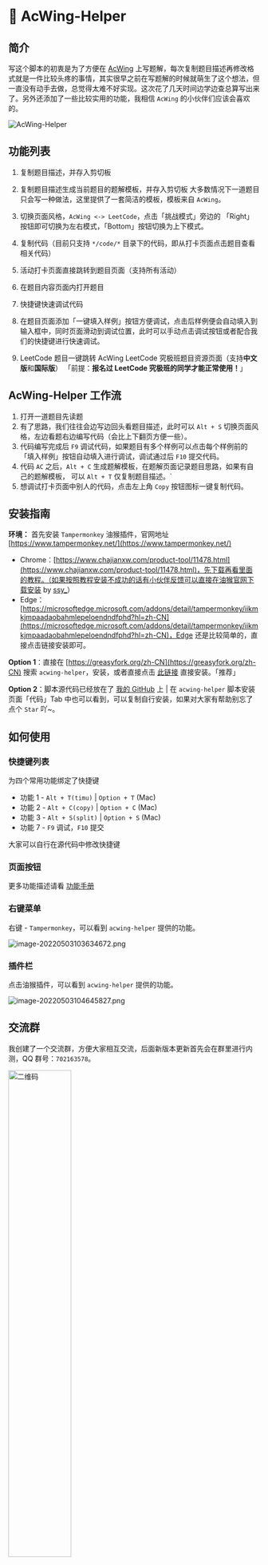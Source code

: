 # 🚀 AcWing-Helper

## 简介

写这个脚本的初衷是为了方便在 [AcWing](https://www.acwing.com/) 上写题解，每次复制题目描述再修改格式就是一件比较头疼的事情，其实很早之前在写题解的时候就萌生了这个想法，但一直没有动手去做，总觉得太难不好实现。这次花了几天时间边学边查总算写出来了。另外还添加了一些比较实用的功能，我相信 `AcWing` 的小伙伴们应该会喜欢的。

![AcWing-Helper](https://cdn.acwing.com/media/article/image/2023/04/19/52520_8b46bcf8de-题目页面.jpg) 

## 功能列表

1. 复制题目描述，并存入剪切板

2. 复制题目描述生成当前题目的题解模板，并存入剪切板
   大多数情况下一道题目只会写一种做法，这里提供了一套简洁的模板，模板来自 `AcWing`。

3. 切换页面风格，`AcWing <-> LeetCode`，点击「挑战模式」旁边的 「Right」按钮即可切换为左右模式，「Bottom」按钮切换为上下模式。

4. 复制代码（目前只支持 `*/code/*` 目录下的代码，即从打卡页面点击题目查看相关代码）
 
5. 活动打卡页面直接跳转到题目页面（支持所有活动）

6. 在题目内容页面内打开题目

7. 快捷键快速调试代码

8. 在题目页面添加「一键填入样例」按钮方便调试，点击后样例便会自动填入到输入框中，同时页面滑动到调试位置，此时可以手动点击调试按钮或者配合我们的快捷键进行快速调试。

9. LeetCode 题目一键跳转 AcWing LeetCode 究极班题目资源页面（支持**中文版**和**国际版**） 「前提：**报名过 LeetCode 究极班的同学才能正常使用！**」

## AcWing-Helper 工作流

1. 打开一道题目先读题
2. 有了思路，我们往往会边写边回头看题目描述，此时可以 `Alt + S` 切换页面风格，左边看题右边编写代码（会比上下翻页方便一些）。
3. 代码编写完成后 `F9` 调试代码，如果题目有多个样例可以点击每个样例前的「填入样例」按钮自动填入进行调试，调试通过后 `F10` 提交代码。
4. 代码 `AC` 之后，`Alt + C` 生成题解模板，在题解页面记录题目思路，如果有自己的题解模板， 可以 `Alt + T` 仅复制题目描述。`
5. 想调试打卡页面中别人的代码，点击左上角 `Copy` 按钮图标一键复制代码。

## 安装指南

**环境：** 首先安装 `Tampermonkey` 油猴插件，官网地址 [https://www.tampermonkey.net/](https://www.tampermonkey.net/) 

- Chrome：[https://www.chajianxw.com/product-tool/11478.html](https://www.chajianxw.com/product-tool/11478.html)，先下载再看里面的教程。（如果按照教程安装不成功的话有小伙伴反馈可以直接在油猴官网下载安装 by [ssy_](https://www.acwing.com/user/myspace/index/238101/)）
- Edge：[https://microsoftedge.microsoft.com/addons/detail/tampermonkey/iikmkjmpaadaobahmlepeloendndfphd?hl=zh-CN](https://microsoftedge.microsoft.com/addons/detail/tampermonkey/iikmkjmpaadaobahmlepeloendndfphd?hl=zh-CN)，Edge 还是比较简单的，直接点击链接安装即可。

**Option 1**：直接在 [https://greasyfork.org/zh-CN](https://greasyfork.org/zh-CN) 搜索 `acwing-helper`，安装，或者直接点击 [此链接](https://greasyfork.org/zh-CN/scripts/444381-acwing-helper) 直接安装。「推荐」

**Option 2**：脚本源代码已经放在了 [我的 GitHub](https://github.com/tonngw/acwing-helper) 上 | 在 `acwing-helper` 脚本安装页面「代码」Tab 中也可以看到，可以复制自行安装，如果对大家有帮助别忘了点个 `Star` 吖~。

## 如何使用

### 快捷键列表

为四个常用功能绑定了快捷键

- 功能 1 - `Alt + T(timu)` | `Option + T` (Mac)
- 功能 2 - `Alt + C(copy)` | `Option + C` (Mac)
- 功能 3 - `Alt + S(split)` | `Option + S` (Mac)
- 功能 7 - `F9` 调试，`F10` 提交

大家可以自行在源代码中修改快捷键

### 页面按钮

更多功能描述请看 [功能手册](/home/feature.html)

### 右键菜单

右键 - `Tampermonkey`，可以看到 `acwing-helper` 提供的功能。

![image-20220503103634672.png](https://cdn.acwing.com/media/article/image/2022/05/03/52520_89175c3bca-image-20220503103634672.png) 

### 插件栏

点击油猴插件，可以看到 `acwing-helper` 提供的功能。

![image-20220503104645827.png](https://cdn.acwing.com/media/article/image/2022/05/03/52520_9048be6fca-image-20220503104645827.png) 

## 交流群

我创建了一个交流群，方便大家相互交流，后面新版本更新首先会在群里进行内测，QQ 群号：`702163578`。

<img src="https://cdn.acwing.com/media/article/image/2023/04/19/52520_200cfd88de-group-qrcode-small.jpg" alt="二维码" width="50%" />

## 支持作者

如果我的努力给你带来了便利，请不要吝啬你的赞赏，帮我在 [GitHub](https://github.com/tonngw/acwing-helper) 仓库中点个 `Star` 吧~

## 其他说明

### 致谢

感谢以下作者提供的思路，感谢 `AcWing` 提供的算法学习平台！

- [https://github.com/ZimoLoveShuang/leetcode-helper](https://github.com/ZimoLoveShuang/leetcode-helper) 
- [https://greasyfork.org/zh-CN/scripts/441750-acwing-content-to-markdown](https://greasyfork.org/zh-CN/scripts/441750-acwing-content-to-markdown)
- [https://greasyfork.org/zh-CN/scripts/447992-leetcode2acwing](https://greasyfork.org/zh-CN/scripts/447992-leetcode2acwing)

### 贡献者名单

- [@acwing_gza](https://www.acwing.com/user/myspace/index/61523/)
- [@ssy_](https://www.acwing.com/user/myspace/index/238101/)

### 版权声明

关于 `AcWing` 上的内容商业转载请联系作者获得授权，非商业转载请注明出处。

### 参考资料

- https://github.com/mixmark-io/turndown
- https://bbs.tampermonkey.net.cn/
- https://github.com/t4t5/sweetalert
- https://blog.csdn.net/qq_40205116/article/details/84664192
- https://blog.csdn.net/u010598445/article/details/108880602

### 免责声明
> 感谢 @[acwing_gza](https://www.acwing.com/user/myspace/index/61523/) 同学编写的免责声明~

1. 用户不得盗用本油猴插件，如需转载，请注明出处。
2. 本插件版权归 [tonngw](https://www.acwing.com/user/myspace/index/52520/)，如有需要，可以反馈给作者。
3. 不可以使用本插件，进行违法活动，包括但不限于色情暴力图片，文字以及一切传播方式。
4. 不可用此插件偷盗 AcWing 学习资源。
5. 插件失效请联系 [tonngw](https://www.acwing.com/user/myspace/index/52520/)，并立刻停用。
6. 最终解释权归 [tonngw](https://www.acwing.com/user/myspace/index/52520/) 所有。